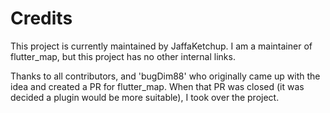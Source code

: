 # Credits

This project is currently maintained by JaffaKetchup. I am a maintainer of flutter\_map, but this project has no other internal links.

Thanks to all contributors, and 'bugDim88' who originally came up with the idea and created a PR for flutter\_map. When that PR was closed (it was decided a plugin would be more suitable), I took over the project.
